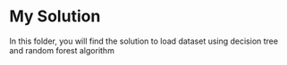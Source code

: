 # My Solution
In this folder, you will find the solution to load dataset using decision tree and random forest algorithm



